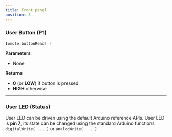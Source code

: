 ```yaml
---
title: Front panel
position: 3
---
```


### User Button (P1)
~~~ cpp
Iomote.buttonRead( )
~~~
**Parameters**
- None

**Returns**
- **0** (or **LOW**) if button is pressed
- **HIGH** otherwise

---


### User LED (Status)
User LED can be driven using the default Arduino reference APIs. User LED is **pin 7**, its state can be changed using the standard Arduino functions `digitalWrite( ... )` or `analogWrite( ... )`
